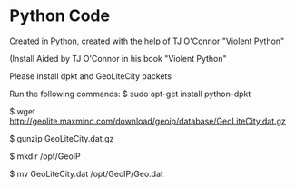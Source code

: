 # Python Code
Created in Python, created with the help of TJ O'Connor "Violent Python"

(Install Aided by TJ O'Connor in his book "Violent Python"

Please install dpkt and GeoLiteCity packets

Run the following commands:
  $ sudo apt-get install python-dpkt
  
  $ wget http://geolite.maxmind.com/download/geoip/database/GeoLiteCity.dat.gz
  
  $ gunzip GeoLiteCity.dat.gz
  
  $ mkdir /opt/GeoIP
  
  $ mv GeoLiteCity.dat /opt/GeoIP/Geo.dat
